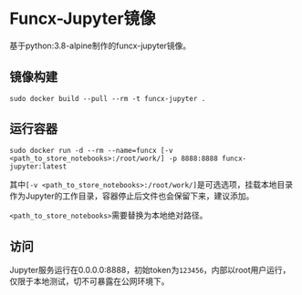 # Funcx-Jupyter镜像

基于python:3.8-alpine制作的funcx-jupyter镜像。

## 镜像构建

```shell
sudo docker build --pull --rm -t funcx-jupyter .
```

## 运行容器

```shell
sudo docker run -d --rm --name=funcx [-v <path_to_store_notebooks>:/root/work/] -p 8888:8888 funcx-jupyter:latest
```

其中`[-v <path_to_store_notebooks>:/root/work/]`是可选选项，挂载本地目录作为Jupyter的工作目录，容器停止后文件也会保留下来，建议添加。

`<path_to_store_notebooks>`需要替换为本地绝对路径。

## 访问

Jupyter服务运行在0.0.0.0:8888，初始token为`123456`，内部以root用户运行，仅限于本地测试，切不可暴露在公网环境下。